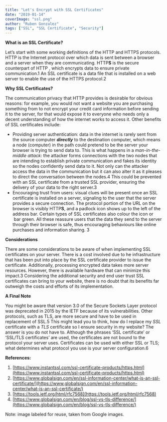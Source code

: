 ```yaml
---
title: "Let's Encrypt with SSL Certificates"
date: "2019-01-14"
coverImage: "ssl.png"
author: "Ruben Gonzalez"
tags: ["SSL", "SSL Certificate", "Security"]
---
```


**What is an SSL Certificate?**

Let’s start with some working definitions of the HTTP and HTTPS protocols. HTTP is the Internet protocol over which data is sent between a browser and a server when they are communicating. HTTP**S** is the secure counterpart of HTTP , which encrypts data to ensure private communication.1 An SSL certificate is a data file that is installed on a web server to enable the use of the HTTPS protocol.2

**Why SSL Certificates?**

The communication privacy that HTTP provides is desirable for obvious reasons: for example, you would not want a website you are purchasing something from to not encrypt your credit card information before sending it to the server, for that would expose it to everyone who needs only a decent understanding of how the internet works to access it. Other benefits of SSL certificates include:

- Providing server authentication: data in the internet is rarely sent from the source computer **_directly_** to the destination computer, which means a node (computer) in the path could pretend to be the server your browser is trying to send data to. This is what happens in a _man-in-the-middle attack_: the attacker forms connections with the two nodes that are intending to establish private communication and fakes its identity so the nodes confidently send data to it. Not only can the attacker access the data in the communication but it can also alter it as it pleases to direct the conversation between the nodes.4 This could be prevented with an SSL certificate from a trusted SSL provider, ensuring the delivery of your data to the right server.3
- Encouraging trust from users: visual clues will be present once an SSL certificate is installed on a server, signaling to the user that the server provides a secure connection. The protocol portion of the URL on the browser is visibly HTTP**S**, and a padlock icon shows up to the left of the address bar. Certain types of SSL certificates also colour the icon or  bar green. All these reassure users that the data they send to the server through their browser is safe, thus encouraging behaviours like online purchases and information sharing. 3

**Considerations**

There are some considerations to be aware of when implementing SSL certificates on your server. There is a cost involved due to he infrastructure that has been put into place by the SSL certificate provider to issue the certificate. Additionally, processing encrypted data takes more server resources. However, there is available hardware that can minimize this impact.3 Considering the additional security and end user trust SSL certificates can bring to your website, there is no doubt that its benefits far outweigh the costs and efforts of its implementation.

**A Final Note**

You might be aware that version 3.0 of the Secure Sockets Layer protocol was deprecated in 2015 by the IETF because of its vulnerabilities. Other protocols, such as TLS, are more secure and have to be used in replacement of SSL.5 This might lead you to think, how do I replace my _SSL_ certificate with a _TLS_ certificate so I ensure security in my website? The answer is you do not have to. Although the phrases ‘SSL certificate’ or ‘SSL/TLS certificates’ are used, the certificates are not bound to the protocol your server uses. Certificates can be used with either SSL or TLS; what determines what protocol you use is your server configuration.6

**References:**

1. [https://www.instantssl.com/ssl-certificate-products/https.html](https://www.instantssl.com/ssl-certificate-products/https.html)
2. [https://www.globalsign.com/en/ssl-information-center/what-is-an-ssl-certificate/](https://www.globalsign.com/en/ssl-information-center/what-is-an-ssl-certificate/)
3. [https://tools.ietf.org/html/rfc7568](https://tools.ietf.org/html/rfc7568)
4. [https://www.globalsign.com/en/blog/ssl-vs-tls-difference/](https://www.globalsign.com/en/blog/ssl-vs-tls-difference/)

Note: image labeled for reuse, taken from Google images.
